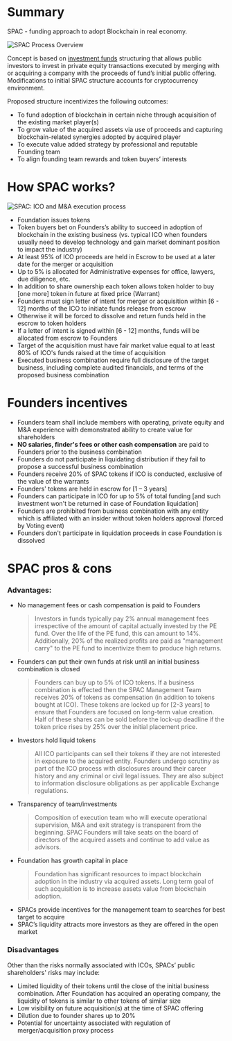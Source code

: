 # Summary

SPAC - funding approach to adopt Blockchain in real economy.

![SPAC Process Overview](https://github.com/adbrome/spac/blob/master/spec/images/SPACOverview.png)

Concept is based on [investment funds](https://en.wikipedia.org/wiki/Special-purpose_acquisition_company)
structuring that allows public investors to invest in private equity transactions
executed by merging with or acquiring a company with the proceeds of fund’s initial 
public offering. Modifications to initial SPAC structure accounts for cryptocurrency 
environment.

Proposed structure incentivizes the following outcomes:
* To fund adoption of blockchain in certain niche through acquisition of the existing
market player(s)
* To grow value of the acquired assets via use of proceeds and capturing blockchain-related
synergies adopted by acquired player
* To execute value added strategy by professional and reputable Founding team
* To align founding team rewards and token buyers’ interests

# How SPAC works?

![SPAC: ICO and M&A execution process](https://github.com/adbrome/spac/blob/master/spec/images/ExecutionProcess.png)

* Foundation issues tokens
* Token buyers bet on Founders’s ability to succeed in adoption of blockchain in the
  existing business (vs. typical ICO when founders usually need to develop technology
  and gain market dominant position to impact the industry)
* At least 95% of ICO proceeds are held in Escrow to be used at a later date for the
  merger or acquisition
* Up to 5% is allocated for Administrative expenses for office, lawyers, due diligence, etc.
* In addition to share ownership each token allows token holder to buy [one more] token
  in future at fixed price (Warrant)
* Founders must sign letter of intent for merger or acquisition within [6 - 12] months
  of the ICO to initiate funds release from escrow
* Otherwise it will be forced to dissolve and return funds held in the escrow to token
  holders
* If a letter of intent is signed within [6 - 12] months, funds will be allocated from
  escrow to Founders
* Target of the acquisition must have fair market value equal to at least 80% of ICO's
  funds raised at the time of acquisition
* Executed business combination require full disclosure of the target business, including
  complete audited financials, and terms of the proposed business combination

# Founders incentives

* Founders team shall include members with operating, private equity and M&A experience
  with demonstrated ability to create value for shareholders
* **NO salaries, finder's fees or other cash compensation** are paid to Founders prior to
  the business combination
* Founders do not participate in liquidating distribution if they fail to propose a successful
  business combination
* Founders receive 20% of SPAC tokens if ICO is conducted, exclusive of the value of the warrants
* Founders' tokens are held in escrow for [1 – 3 years]
* Founders can participate in ICO for up to 5% of total funding [and such investment won't be 
  returned in case of Foundation liquidation]
* Founders are prohibited from business combination with any entity which is affiliated with 
  an insider without token holders approval (forced by Voting event)
* Founders don't participate in liquidation proceeds in case Foundation is dissolved

# SPAC pros & cons

### Advantages:

* No management fees or cash compensation is paid to Founders
  > Investors in funds typically pay 2% annual management fees irrespective of the amount of
  > capital actually invested by the PE fund. Over the life of the PE fund, this can amount 
  > to 14%. Additionally, 20% of the realized profits are paid as "management carry" to the PE 
  > fund to incentivize them to produce high returns.
* Founders can put their own funds at risk until an initial business combination is closed
  > Founders can buy up to 5% of ICO tokens. If a business combination is effected then the SPAC 
  > Management Team receives 20% of tokens as compensation (in addition to tokens bought at ICO).
  > These tokens are locked up for [2-3 years] to ensure that Founders are focused on long-term
  > value creation. Half of these shares can be sold before the lock-up deadline if the token 
  > price rises by 25% over the initial placement price.
* Investors hold liquid tokens
  > All ICO participants can sell their tokens if they are not interested in exposure to the
  > acquired entity. Founders undergo scrutiny as part of the ICO process with disclosures around
  > their career history and any criminal or civil legal issues. They are also subject to information
  > disclosure obligations as per applicable Exchange regulations.
* Transparency of team/investments
  > Composition of execution team who will execute operational supervision, M&A and exit strategy
  > is transparent from the beginning. SPAC Founders will take seats on the board of directors of 
  > the acquired assets and continue to add value as advisors.
* Foundation has growth capital in place
  > Foundation has significant resources to impact blockchain adoption in the industry via 
  > acquired assets. Long term goal of such acquisition is to increase assets value from 
  > blockchain adoption.
* SPACs provide incentives for the management team to searches for best target to acquire
* SPAC’s liquidity attracts more investors as they are offered in the open market

### Disadvantages

Other than the risks normally associated with ICOs, SPACs’ public shareholders' risks may 
include:

* Limited liquidity of their tokens until the close of the initial business combination. 
  After Foundation has acquired an operating company, the liquidity of tokens is similar 
  to other tokens of similar size
* Low visibility on future acquisition(s) at the time of SPAC offering
* Dilution due to founder shares up to 20%
* Potential for uncertainty associated with regulation of merger/acquisition proxy process
